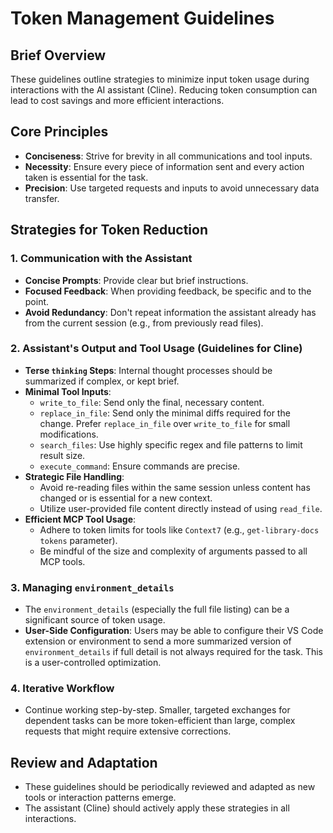 # Token Management Guidelines

## Brief Overview
These guidelines outline strategies to minimize input token usage during interactions with the AI assistant (Cline). Reducing token consumption can lead to cost savings and more efficient interactions.

## Core Principles
- **Conciseness**: Strive for brevity in all communications and tool inputs.
- **Necessity**: Ensure every piece of information sent and every action taken is essential for the task.
- **Precision**: Use targeted requests and inputs to avoid unnecessary data transfer.

## Strategies for Token Reduction

### 1. Communication with the Assistant
- **Concise Prompts**: Provide clear but brief instructions.
- **Focused Feedback**: When providing feedback, be specific and to the point.
- **Avoid Redundancy**: Don't repeat information the assistant already has from the current session (e.g., from previously read files).

### 2. Assistant's Output and Tool Usage (Guidelines for Cline)
- **Terse `thinking` Steps**: Internal thought processes should be summarized if complex, or kept brief.
- **Minimal Tool Inputs**:
    - `write_to_file`: Send only the final, necessary content.
    - `replace_in_file`: Send only the minimal diffs required for the change. Prefer `replace_in_file` over `write_to_file` for small modifications.
    - `search_files`: Use highly specific regex and file patterns to limit result size.
    - `execute_command`: Ensure commands are precise.
- **Strategic File Handling**:
    - Avoid re-reading files within the same session unless content has changed or is essential for a new context.
    - Utilize user-provided file content directly instead of using `read_file`.
- **Efficient MCP Tool Usage**:
    - Adhere to token limits for tools like `Context7` (e.g., `get-library-docs` `tokens` parameter).
    - Be mindful of the size and complexity of arguments passed to all MCP tools.

### 3. Managing `environment_details`
- The `environment_details` (especially the full file listing) can be a significant source of token usage.
- **User-Side Configuration**: Users may be able to configure their VS Code extension or environment to send a more summarized version of `environment_details` if full detail is not always required for the task. This is a user-controlled optimization.

### 4. Iterative Workflow
- Continue working step-by-step. Smaller, targeted exchanges for dependent tasks can be more token-efficient than large, complex requests that might require extensive corrections.

## Review and Adaptation
- These guidelines should be periodically reviewed and adapted as new tools or interaction patterns emerge.
- The assistant (Cline) should actively apply these strategies in all interactions.
